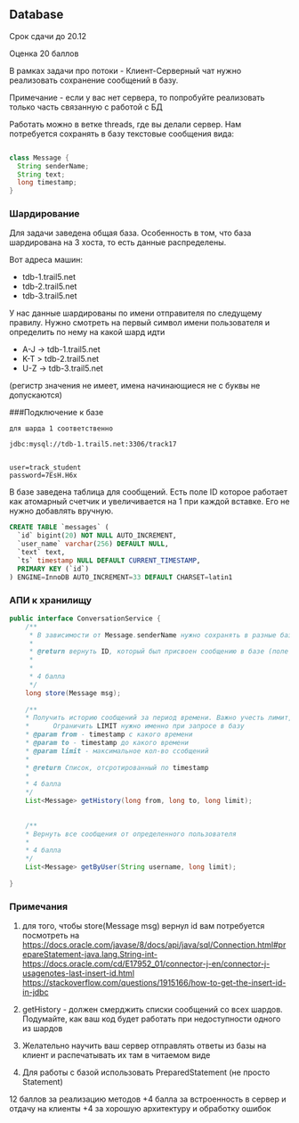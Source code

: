 ## Database

Срок сдачи до 20.12

Оценка 20 баллов


В рамках задачи про потоки - Клиент-Серверный чат нужно реализовать сохранение сообщений в базу.

Примечание - если у вас нет сервера, то попробуйте реализовать только часть связанную с работой с БД

Работать можно в ветке threads, где вы делали сервер. Нам потребуется сохранять в базу текстовые сообщения вида:

```java

class Message {
  String senderName;
  String text;
  long timestamp;
}

```

### Шардирование

Для задачи заведена общая база. Особенность в том, что база шардирована на 3 хоста, то есть данные распределены.

Вот адреса машин:
* tdb-1.trail5.net
* tdb-2.trail5.net
* tdb-3.trail5.net

У нас данные шардированы по имени отправителя по следущему правилу. Нужно смотреть на первый символ имени пользователя и определить по нему на какой шард идти

* A-J -> tdb-1.trail5.net
* K-T > tdb-2.trail5.net
* U-Z -> tdb-3.trail5.net

(регистр значения не имеет, имена начинающиеся не с буквы не допускаются)


###Подключение к базе
```
для шарда 1 соответственно

jdbc:mysql://tdb-1.trail5.net:3306/track17 


user=track_student
password=7EsH.H6x

```


В базе заведена таблица для сообщений. Есть поле ID которое работает как атомарный счетчик и увеличивается на 1 при каждой вставке. 
Его не нужно добавлять вручную.

```sql
CREATE TABLE `messages` (
  `id` bigint(20) NOT NULL AUTO_INCREMENT,
  `user_name` varchar(256) DEFAULT NULL,
  `text` text,
  `ts` timestamp NULL DEFAULT CURRENT_TIMESTAMP,
  PRIMARY KEY (`id`)
) ENGINE=InnoDB AUTO_INCREMENT=33 DEFAULT CHARSET=latin1


```


###  АПИ к хранилищу

```java
public interface ConversationService {
    /**
     * В зависимости от Message.senderName нужно сохранять в разные базы
     * 
     * @return вернуть ID, который был присвоен сообщению в базе (поле ID)
     * 
     * 
     * 4 балла
     */
    long store(Message msg);
    
    /**
    * Получить историю сообщений за период времени. Важно учесть лимит, чтобы не свалить базы слишком большой выборкой.
    *      Ограничить LIMIT нужно именно при запросе в базу
    * @param from - timestamp с какого времени
    * @param to - timestamp до какого времени
    * @param limit - максимальное кол-во ссобщений
    * 
    * @return Список, отсротированный по timestamp
    * 
    * 4 балла
    */
    List<Message> getHistory(long from, long to, long limit);
    
 
    /**
    * Вернуть все сообщения от определенного пользователя 
    * 
    * 4 балла
    */
    List<Message> getByUser(String username, long limit);
    
}

```

### Примечания

1) для того, чтобы store(Message msg) вернул id вам потребуется посмотреть на 
    https://docs.oracle.com/javase/8/docs/api/java/sql/Connection.html#prepareStatement-java.lang.String-int-
    https://docs.oracle.com/cd/E17952_01/connector-j-en/connector-j-usagenotes-last-insert-id.html
    https://stackoverflow.com/questions/1915166/how-to-get-the-insert-id-in-jdbc

2) getHistory - должен смерджить списки сообщений со всех шардов. Подумайте, как ваш код будет работать при недоступности одного из шардов

3) Желательно научить ваш сервер отправлять ответы из базы на клиент и распечатывать их там в читаемом виде

4) Для работы с базой использовать PreparedStatement (не просто Statement)


12 баллов за реализацию методов
+4 балла за встроенность в сервер и отдачу на клиенты
+4 за хорошую архитектуру и обработку ошибок





